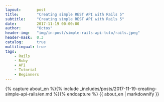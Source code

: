```yaml
---
layout:       post
title:        "Creating simple REST API with Rails 5"
subtitle:     "Creating simple REST API with Rails 5"
date:         2017-11-19 00:00:00
author:       "Octos"
header-img:   "img/in-post/simple-rails-api-tuto/rails.jpeg"
header-mask:  0.3
catalog:      true
multilingual: true
tags:
    - Rails
    - Ruby
    - API
    - Tutorial
    - Beginners
---
```


<!-- English Version -->
<div class="en post-container">
    {% capture about_en %}{% include _includes/posts/2017-11-19-creating-simple-api-rails/en.md %}{% endcapture %}
    {{ about_en | markdownify }}
</div>

